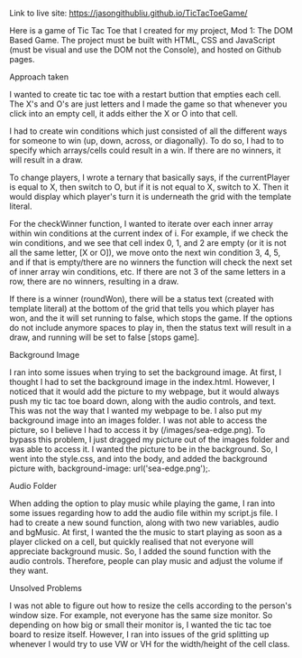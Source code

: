 Link to live site: https://jasongithubliu.github.io/TicTacToeGame/


Here is a game of Tic Tac Toe that I created for my project, Mod 1: The DOM Based Game. The project must be built with HTML, CSS and JavaScript (must be visual and use the DOM not the Console), and hosted on Github pages.



Approach taken

I wanted to create tic tac toe with a restart buttion that empties 
each cell. The X's and O's are just letters and I made the game so that whenever you click into an empty cell, it adds either the X or O into that cell. 

I had to create win conditions which just consisted of all the different ways for someone to win (up, down, across, or diagonally). To do so, I had to to specify which arrays/cells could result in a win. If there are no winners, it will result in a draw.

To change players, I wrote a ternary that basically says, if the currentPlayer is equal to X, then switch to O, but if it is not equal to X, switch to X. Then it would display which player's turn it is underneath the grid with the template literal.

For the checkWinner function, I wanted to iterate over each inner array within win conditions at the current index of i. For example, if we check the win conditions, and we see that cell index 0, 1, and 2 are empty (or it is not all the same letter, [X or O]), we move onto the next win condition 3, 4, 5, and if that is empty/there are no winners the function will check the next set of inner array win conditions, etc. If there are not 3 of the same letters in a row, there are no winners, resulting in a draw.

If there is a winner (roundWon), there will be a status text (created with template literal) at the bottom of the grid that tells you which player has won, and the it will set running to false, which stops the game. If the options do not include anymore spaces to play in, then the status text will result in a draw, and running will be set to false [stops game].



Background Image

I ran into some issues when trying to set the background image. At first, I thought I had to set the background image in the index.html. However, I noticed that it would add the picture to my webpage, but it would always push my tic tac toe board down, along with the audio controls, and text. This was not the way that I wanted my webpage to be. I also put my background image into an images folder. I was not able to access the picture, so I believe I had to access it by (/images/sea-edge.png). To bypass this problem, I just dragged my picture out of the images folder and was able to access it. I wanted the picture to be in the background. So, I went into the style.css, and into the body, and added the background picture with, background-image: url('sea-edge.png');. 



Audio Folder

When adding the option to play music while playing the game, I ran into some issues regarding how to add the audio file within my script.js file. I had to create a new sound function, along with two new variables, audio and bgMusic. At first, I wanted the the music to start playing as soon as a player clicked on a cell, but quickly realised that not everyone will appreciate background music. So, I added the sound function with the audio controls. Therefore, people can play music and adjust the volume if they want.



Unsolved Problems

I was not able to figure out how to resize the cells according to the person's window size. For example, not everyone has the same size monitor. So depending on how big or small their monitor is, I wanted the tic tac toe board to resize itself. However, I ran into issues of the grid splitting up whenever I would try to use VW or VH for the width/height of the cell class.